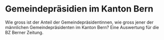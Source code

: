 # Gemeindepräsidien im Kanton Bern

Wie gross ist der Anteil der Gemeindepräsidentinnen, wie gross jener der männlichen Gemeindepräsidenten
im Kanton Bern? Eine Auswertung für die BZ Berner Zeitung. 
